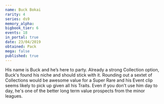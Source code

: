 ```yaml
---
name: Buck Bokai
rarity: 4
series: ds9
memory_alpha:
bigbook_tier: 6
events: 18
in_portal: true
date: 23/04/2019
obtained: Pack
mega: false
published: true
---
```


His name is Buck and he’s here to party. Already a strong Collection option, Buck's found his niche and should stick with it. Rounding out a sextet of Collections would be awesome value for a Super Rare and his Event clip seems likely to pick up given all his Traits. Even if you don't use him day to day, he's one of the better long term value prospects from the minor leagues.
